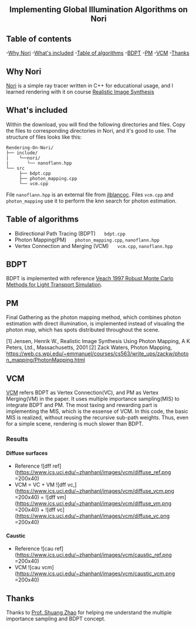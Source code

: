 <h2 align="center">Implementing Global Illumination Algorithms on Nori</h2>


## Table of contents
-[Why Nori](#why-nori)
-[What's included](#whats-included)
-[Table of algorithms](#table-of-algorithms)
-[BDPT](#bdpt)
-[PM](#pm)
-[VCM](#vcm)
-[Thanks](#thanks)

## Why Nori
[Nori](https://github.com/wjakob/nori) is a simple ray tracer written in C++ for educational usage, and I learned rendering with it on course [Realistic Image Synthesis](https://www.ics.uci.edu/~shz/courses/cs295/)

## What's included

Within the download, you will find the following directories and files. Copy the files to corresponding directories in Nori, and it's good to use. The structure of files looks like this: 

```text
Rendering-On-Nori/
├── include/
|    └──nori/
|       └── nanoflann.hpp
└── src
     ├── bdpt.cpp
     ├── photon_mapping.cpp
     └── vcm.cpp
```
File `nanoflann.hpp` is an external file from [jlblancoc](https://github.com/jlblancoc/nanoflann/blob/master/include/nanoflann.hpp). Files `vcm.cpp` and `photon_mapping` use it to perform the knn search for photon estimation.

## Table of algorithms
- Bidirectional Path Tracing (BDPT) 
  &nbsp;&nbsp;&nbsp;&nbsp;&nbsp;`bdpt.cpp`
- Photon Mapping(PM)
  &nbsp;&nbsp;&nbsp;&nbsp;&nbsp;`photon_mapping.cpp`, `nanoflann.hpp`
- Vertex Connection and Merging (VCM) 
  &nbsp;&nbsp;&nbsp;&nbsp;&nbsp;`vcm.cpp`, `nanoflann.hpp`

## BDPT
BDPT is implemented with reference [Veach 1997 Robust Monte Carlo Methods for Light Transport Simulation](http://graphics.stanford.edu/papers/veach_thesis/).
## PM
Final Gathering as the photon mapping method, which combines photon estimation with direct illumination, is implemented instead of visualing the photon map, which has spots distributed throughout the scene.

[1]	Jensen, Henrik W., Realistic Image Synthesis Using Photon Mapping, A K Peters, Ltd., Massachusetts, 2001
[2] Zack Waters, Photon Mapping, https://web.cs.wpi.edu/~emmanuel/courses/cs563/write_ups/zackw/photon_mapping/PhotonMapping.html
## VCM
[VCM](http://www.smallvcm.com/) refers BDPT as Vertex Connection(VC), and PM as Vertex Merging(VM) in the paper. It uses multiple importance sampling(MIS) to integrate BDPT and PM. The most taxing and rewarding part is implementing the MIS, which is the essense of VCM. In this code, the basic MIS is realized, without reusing the recursive  sub-path weights. Thus, even for a simple scene, rendering is much slower than BDPT.

### Results
#### Diffuse surfaces
- Reference
![dff ref](https://www.ics.uci.edu/~zhanhanl/images/vcm/diffuse_ref.png =200x40)
- VCM = VC + VM
![dff vc,](https://www.ics.uci.edu/~zhanhanl/images/vcm/diffuse_vcm.png =200x40)&nbsp;=&nbsp;![dff vm](https://www.ics.uci.edu/~zhanhanl/images/vcm/diffuse_vm.png =200x40)&nbsp;+&nbsp;![dff vc](https://www.ics.uci.edu/~zhanhanl/images/vcm/diffuse_vc.png =200x40)
#### Caustic
- Reference
![cau ref](https://www.ics.uci.edu/~zhanhanl/images/vcm/caustic_ref.png =200x40)
- VCM
![cau vcm](https://www.ics.uci.edu/~zhanhanl/images/vcm/caustic_vcm.png =200x40)

## Thanks
Thanks to [Prof. Shuang Zhao](www.shuangz.com) for helping me understand the multiple importance sampling and BDPT concept.


 